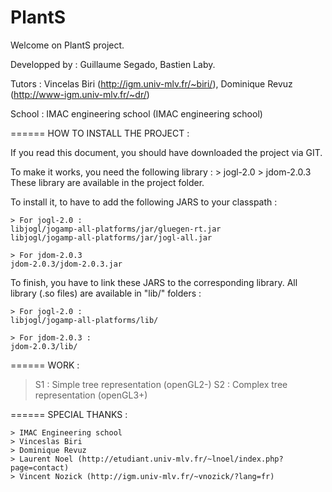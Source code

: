 PlantS
======
Welcome on PlantS project.

Developped by :
	Guillaume Segado,
	Bastien Laby.
	
Tutors : 
	Vincelas Biri (http://igm.univ-mlv.fr/~biri/),
	Dominique Revuz (http://www-igm.univ-mlv.fr/~dr/)
	
School :
	IMAC engineering school (IMAC engineering school)

======
HOW TO INSTALL THE PROJECT :

If you read this document, you should have downloaded the project via GIT.

To make it works, you need the following library :
	> jogl-2.0
	> jdom-2.0.3
These library are available in the project folder.

To install it, to have to add the following JARS to your classpath :
	
	> For jogl-2.0 :
	libjogl/jogamp-all-platforms/jar/gluegen-rt.jar
	libjogl/jogamp-all-platforms/jar/jogl-all.jar
	
	> For jdom-2.0.3
	jdom-2.0.3/jdom-2.0.3.jar

To finish, you have to link these JARS to the corresponding library.
All library (.so files) are available in "lib/" folders :

	> For jogl-2.0 :
	libjogl/jogamp-all-platforms/lib/
	
	> For jdom-2.0.3 :
	jdom-2.0.3/lib/
	
======
WORK :

> S1 : Simple tree representation (openGL2-)
> S2 : Complex tree representation (openGL3+)

======
SPECIAL THANKS :

	> IMAC Engineering school
	> Vinceslas Biri
	> Dominique Revuz
	> Laurent Noel (http://etudiant.univ-mlv.fr/~lnoel/index.php?page=contact)
	> Vincent Nozick (http://igm.univ-mlv.fr/~vnozick/?lang=fr)
